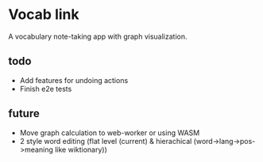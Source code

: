 # Vocab link

A vocabulary note-taking app with graph visualization.

## todo
- Add features for undoing actions
- Finish e2e tests

## future
- Move graph calculation to web-worker or using WASM
- 2 style word editing (flat level (current) & hierachical (word->lang->pos->meaning like wiktionary))
